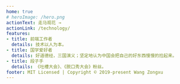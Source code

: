 ```yaml
---
home: true
# heroImage: /hero.png
actionText: 走马观花 →
actionLink: /technology/
features:
- title: 前端工作者
  details: 技术以人为本。
- title: 国学爱好者
  details: 好道德经，三国演义；坚定地认为中国会把自己的好东西慢慢的捡起来。
- title: 段子手
  details: 《吐槽大会》、《脱口秀大会》粉丝。
footer: MIT Licensed | Copyright © 2019-present Wang Zongxu
---
```

